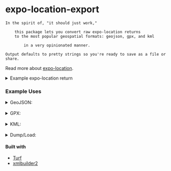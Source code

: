 # expo-location-export

    In the spirit of, "it should just work," 

        this package lets you convert raw expo-location returns
        to the most popular geospatial formats: geojson, gpx, and kml

            in a very opinionated manner.

    Output defaults to pretty strings so you're ready to save as a file or share.

Read more about [expo-location](https://github.com/expo/expo-location).
<details>
<summary>
Example expo-location return
</summary>

```json
{
  "coords": {
  "accuracy": 11.553999900817871,
  "altitude": 36.900001525878906,
  "altitudeAccuracy": 2.5298962593078613,
  "heading": 0,
  "latitude": 48.8317425,
  "longitude": -121.4438241,
  "speed": 0
},
"mocked": false,
"timestamp": 1674709638052
}
```

</details>


### Example Uses

<details>
<summary>
GeoJSON:
</summary>

- point feature
```javascript
const point = new Exporter({gps: expoObject})
point.toGeoJSON()
```
- multi-point feature
```javascript
const mp = new Exporter({gps: [expoObj1, expoObj2]})
mp.toGeoJSON()
// please, sir, can i have another?
mp.add({gps: newObj})
mp.toGeoJSON()
// but this time with props
mp.add({gps: newObj, props: {id: 1, name: "fooBar"}})
mp.toGeoJSON()
```
- feature collection of points
```javascript
const props = [{id: 1, name: "foo"}, 
               {id: 2, name: "bar"}]
const points = new Exporter({gps: [expoObj1, expoOb2], 
                             props: props})
points.toGeoJSON()
```
- feature collection need an id?
```javascript
const points = new Exporter({gps: [expoObj1, expoOb2], 
                             props,
                             options: {id: 57}})
```
- linestring feature
```javascript
const ls = new Exporter({gps: [expoObj1, expoObj2]})
ls.toGeoJSON({type: "linestring"})
```
- polygon feature
```javascript
const poly = new Exporter({gps: [expoObj1, expoObj2, expoObj3, expoObg4]})
poly.toGeoJSON("polygon")
```
- want the object instead of a string?
```javascript
const point = new Exporter({gps: expoObj})
point.toGeoJSON("point", true)
```
</details>

<br />

<details>
<summary>
GPX:
</summary>

- waypoint
```javascript
const waypoint = new Exporter({gps: expoObj, 
                                  props: {
                                     name: "foo", 
                                     desc: "good scheisse"
                                  }
                              })
waypoint.toGPX()
// Set of points? But only the first has any props.
waypoint.add({gps: newObj})
waypoint.toGPX()
```
- track
```javascript
const track = new Exporter({gps: [expoObj, expoObj]}) 
track.toGPX("track")
```
- change the info in the gpx header
```javascript
const pt = new Exporter({gps: expoObj, 
                            options: {
                               app: {
                                  name: "my app", 
                                  url: "https://myappsite.com"
                               }
                            }
                        })
```
- un-end()'d xmlbuilder2 object instead of a string
```javascript
const pt = new Exporter({gps: expoObj})
pt.toGPX("waypoint", true)
```
</details>
<br />

<details>
<summary>
KML:
</summary>

- point

```javascript
const point = new Exporter({gps: expoObj, 
                                props: {
                                    name: "foo", 
                                    desc: "good scheisse"
                                }
                            })
point.toKML()
// mass, por favor
point.add({gps: newObj, props: newProps})
point.toKML()
```

- lineString

```javascript
const linestring = new Exporter({gps: expoObjArr, 
                                    props: {
                                        name: "fooBar"
                                    }
                                })
linestring.toKML("linestring")
```

- export as raw xmlbuilder2 object rather than string
```javascript
linestring.toKML("point", true)
```

</details>
<br />

<details>
<summary>
Dump/Load:
</summary>

```javascript
const fooBar = new Exporter({gps, props, options})
const jsonDump = JSON.stringify(fooBar.dump())
localStorage.setItem('fooBar', jsonDump)
...
const newFoo = new Exporter()
newFoo.load(JSON.parse(localStorage.getItem('fooBar')))
```

</details>

#### Built with 

- [Turf](https://github.com/Turfjs/turf)
- [xmlbuilder2](https://github.com/oozcitak/xmlbuilder2)